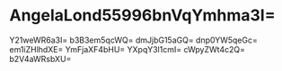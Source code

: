 # AngelaLond55996bnVqYmhma3I=
Y21weWR6a3I=
b3B3em5qcWQ=
dmJjbG15aGQ=
dnp0YW5qeGc=
em1iZHlhdXE=
YmFjaXF4bHU=
YXpqY3l1cmI=
cWpyZWt4c2Q=
b2V4aWRsbXU=

